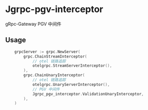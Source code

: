 # Jgrpc-pgv-interceptor
gRpc-Gateway PGV  中间件

## Usage

```go
	grpcServer := grpc.NewServer(
		grpc.ChainStreamInterceptor(
			// otel 链路追踪
			otelgrpc.StreamServerInterceptor(),
		),
		grpc.ChainUnaryInterceptor(
			// otel 链路追踪
			otelgrpc.UnaryServerInterceptor(),
			// PGV 中间件
			Jgrpc_pgv_interceptor.ValidationUnaryInterceptor,
		),
	)
```
